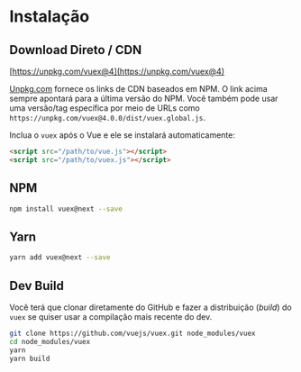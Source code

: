 # Instalação

## Download Direto / CDN

[https://unpkg.com/vuex@4](https://unpkg.com/vuex@4)

<!--email_off-->
[Unpkg.com](https://unpkg.com) fornece os links de CDN baseados em NPM. O link acima sempre apontará para a última versão do NPM. Você também pode usar uma versão/tag específica por meio de URLs como `https://unpkg.com/vuex@4.0.0/dist/vuex.global.js`.
<!--/email_off-->

Inclua o `vuex` após o Vue e ele se instalará automaticamente:

```html
<script src="/path/to/vue.js"></script>
<script src="/path/to/vuex.js"></script>
```

## NPM

```bash
npm install vuex@next --save
```

## Yarn

```bash
yarn add vuex@next --save
```

## Dev Build

Você terá que clonar diretamente do GitHub e fazer a distribuição (_build_) do `vuex` se
quiser usar a compilação mais recente do dev.

```bash
git clone https://github.com/vuejs/vuex.git node_modules/vuex
cd node_modules/vuex
yarn
yarn build
```
